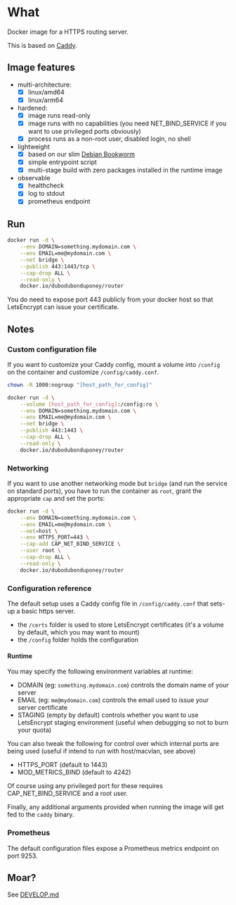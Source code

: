 # What

Docker image for a HTTPS routing server.

This is based on [Caddy](https://github.com/caddyserver/caddy/).

## Image features

* multi-architecture:
  * [x] linux/amd64
  * [x] linux/arm64
* hardened:
  * [x] image runs read-only
  * [x] image runs with no capabilities (you need NET_BIND_SERVICE if you want to use privileged ports obviously)
  * [x] process runs as a non-root user, disabled login, no shell
* lightweight
  * [x] based on our slim [Debian Bookworm](https://github.com/dubo-dubon-duponey/docker-debian)
  * [x] simple entrypoint script
  * [x] multi-stage build with zero packages installed in the runtime image
* observable
  * [x] healthcheck
  * [x] log to stdout
  * [x] prometheus endpoint

## Run

```bash
docker run -d \
    --env DOMAIN=something.mydomain.com \
    --env EMAIL=me@mydomain.com \
    --net bridge \
    --publish 443:1443/tcp \
    --cap-drop ALL \
    --read-only \
    docker.io/dubodubonduponey/router
```

You do need to expose port 443 publicly from your docker host so that LetsEncrypt can issue your certificate.

## Notes

### Custom configuration file

If you want to customize your Caddy config, mount a volume into `/config` on the container and customize `/config/caddy.conf`.

```bash
chown -R 1000:nogroup "[host_path_for_config]"

docker run -d \
    --volume [host_path_for_config]:/config:ro \
    --env DOMAIN=something.mydomain.com \
    --env EMAIL=me@mydomain.com \
    --net bridge \
    --publish 443:1443 \
    --cap-drop ALL \
    --read-only \
    docker.io/dubodubonduponey/router
```

### Networking

If you want to use another networking mode but `bridge` (and run the service on standard ports), you have to run the container as `root`, grant the appropriate `cap` and set the ports:

```bash
docker run -d \
    --env DOMAIN=something.mydomain.com \
    --env EMAIL=me@mydomain.com \
    --net=host \
    --env HTTPS_PORT=443 \
    --cap-add CAP_NET_BIND_SERVICE \
    --user root \
    --cap-drop ALL \
    --read-only \
    docker.io/dubodubonduponey/router
```

### Configuration reference

The default setup uses a Caddy config file in `/config/caddy.conf` that sets-up a basic https server.

 * the `/certs` folder is used to store LetsEncrypt certificates (it's a volume by default, which you may want to mount)
 * the `/config` folder holds the configuration

#### Runtime

You may specify the following environment variables at runtime:

 * DOMAIN (eg: `something.mydomain.com`) controls the domain name of your server
 * EMAIL (eg: `me@mydomain.com`) controls the email used to issue your server certificate
 * STAGING (empty by default) controls whether you want to use LetsEncrypt staging environment (useful when debugging so not to burn your quota)

You can also tweak the following for control over which internal ports are being used (useful if intend to run with host/macvlan, see above)

 * HTTPS_PORT (default to 1443)
 * MOD_METRICS_BIND (default to 4242)

Of course using any privileged port for these requires CAP_NET_BIND_SERVICE and a root user.

Finally, any additional arguments provided when running the image will get fed to the `caddy` binary.

### Prometheus

The default configuration files expose a Prometheus metrics endpoint on port 9253.

## Moar?

See [DEVELOP.md](DEVELOP.md)
